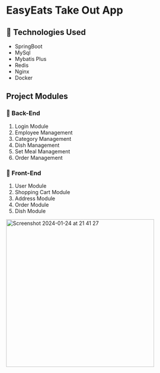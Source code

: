 # EasyEats Take Out App

## 🔷 Technologies Used

- SpringBoot
- MySql
- Mybatis Plus
- Redis
- Nginx
- Docker

## Project Modules

### 🔺 Back-End

1. Login Module
2. Employee Management
3. Category Management
4. Dish Management
5. Set Meal Management
6. Order Management

### 🔻 Front-End

1. User Module
2. Shopping Cart Module
3. Address Module
4. Order Module
5. Dish Module
<img width="399" alt="Screenshot 2024-01-24 at 21 41 27" src="https://github.com/pan-zhao-yu/EasyEats/assets/59043772/f5b99816-fe1c-4f6b-838c-4c6b3c75db48">
